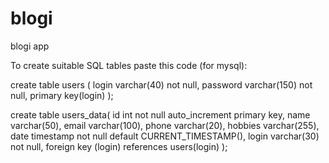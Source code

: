 # blogi

blogi app

To create suitable SQL tables paste this code (for mysql):

  create table users (
    login varchar(40) not null, 
    password varchar(150) not null,
    primary key(login)
  );

create table users_data(
     id int not null auto_increment primary key,
     name varchar(50),
     email varchar(100),
     phone varchar(20),
     hobbies varchar(255),
     date timestamp not null default CURRENT_TIMESTAMP(),
     login varchar(30) not null,
     foreign key (login) references users(login)
);
